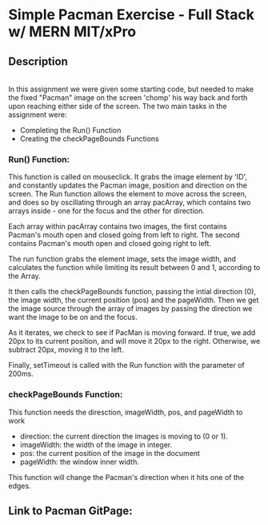 # Simple Pacman Exercise - Full Stack w/ MERN MIT/xPro

## Description
<br>
In this assignment we were given some starting code, but needed to make the fixed "Pacman" image on the screen 'chomp' his way back and forth upon reaching either side of the screen. The two main tasks in the assignment were: 

* Completing the Run() Function 
* Creating the checkPageBounds Functions

### Run() Function: 
This function is called on mouseclick. It grabs the image element by 'ID', and constantly updates the Pacman image, position and direction on the screen. The Run function allows the element to move across the screen, and does so by oscillating through an array pacArray, which contains two arrays inside - one for the focus and the other for direction. 

Each array within pacArray contains two images, the first contains Pacman's mouth open and closed going from left to right. The second contains Pacman's mouth open and closed going right to left. 

The run function grabs the element image, sets the image width, and calculates the function while limiting its result between 0 and 1, according to the Array. 

It then calls the checkPageBounds function, passing the intial direction (0), the image width, the current position (pos) and the pageWidth. Then we get the image source through the array of images by passing the direction we want the image to be on and the focus. 

As it iterates, we check to see if PacMan is moving forward. If true, we add 20px to its current position, and will move it 20px to the right. Otherwise, we subtract 20px, moving it to the left. 

Finally, setTimeout is called with the Run function with the parameter of 200ms. 



### checkPageBounds Function:
This function needs the diresction, imageWidth, pos, and pageWidth to work 
* direction: the current direction the images is moving to (0 or 1). 
* imageWidth: the width of the image in integer. 
* pos: the current position of the image in the document 
* pageWidth: the window inner width.

This function will change the Pacman's direction when it hits one of the edges. 


## Link to Pacman GitPage:
